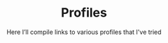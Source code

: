 ---
layout: page
title: Profiles
subtitle: Here I’ll compile links to various profiles that I've tried
---